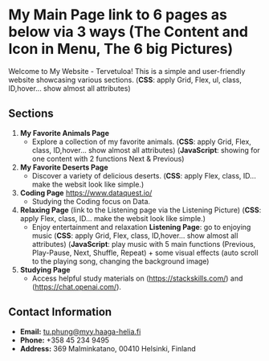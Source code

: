 # My Main Page link to 6 pages as below via 3 ways (The Content and Icon in Menu, The 6 big Pictures)

Welcome to My Website - Tervetuloa! This is a simple and user-friendly website showcasing various sections. 
   (**CSS**: apply Grid, Flex, ul, class, ID,hover... show almost all attributes)

## Sections

1. **My Favorite Animals Page**
   - Explore a collection of my favorite animals.
       (**CSS**: apply Grid, Flex, class, ID,hover... show almost all attributes)
       (**JavaScript**: showing for one content with 2 functions Next & Previous)
2. **My Favorite Deserts Page**
   - Discover a variety of delicious deserts.
       (**CSS**: apply Flex, class, ID... make the websit look like simple.)
3. **Coding Page** https://www.dataquest.io/
   - Studying the Coding focus on Data.
4. **Relaxing Page** (link to the Listening page via the Listening Picture)
     (**CSS**: apply Flex, class, ID... make the websit look like simple.)
   - Enjoy entertainment and relaxation
       **Listening Page**: go to enjoying music
          (**CSS**: apply Grid, Flex, class, ID,hover... show almost all attributes)
          (**JavaScript**: play music with 5 main functions (Previous, Play-Pause, Next, Shuffle, Repeat) + some visual effects (auto scroll to the playing song, changing the background image) 
6. **Studying Page** 
   - Access helpful study materials on (https://stackskills.com/) and (https://chat.openai.com/).

## Contact Information

- **Email:** tu.phung@myy.haaga-helia.fi
- **Phone:** +358 45 234 9495
- **Address:** 369 Malminkatano, 00410 Helsinki, Finland
